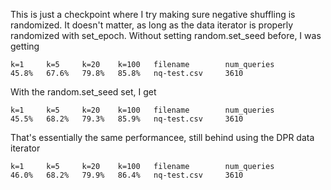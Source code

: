 This is just a checkpoint where I try making  sure negative shuffling is randomized. It doesn't matter, as long as the data iterator is properly randomized with set_epoch. Without setting random.set_seed before, I was getting
```
k=1     k=5     k=20    k=100   filename        num_queries
45.8%   67.6%   79.8%   85.8%   nq-test.csv     3610
```
With the random.set_seed set, I get
```
k=1     k=5     k=20    k=100   filename        num_queries
45.5%   68.2%   79.3%   85.9%   nq-test.csv     3610
```
That's essentially the same performancee, still behind using the DPR data iterator
```
k=1     k=5     k=20    k=100   filename        num_queries
46.0%   68.2%   79.9%   86.4%   nq-test.csv     3610
```
